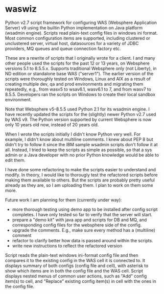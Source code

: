 # waswiz
Python v2.7 script framework for configuring WAS (Websphere Application Server) v9 using the builtin Python implementation on Java platform (wsadmin engine). Scripts read plain-text config files in windows ini format. Most common configuration items are supported, including clustered or unclustered server, virtual host, datasources for a variety of JDBC providers, MQ queues and queue connection factory etc.

These are a rewrite of scripts that I originally wrote for a client. I and many other people used the scripts for the past 12 or 13 years, on Websphere versions 5.1 to 8.5.5.x. Supports traditional Websphere only (not Liberty), in ND edition or standalone base WAS ("server1"). The earlier version of the scripts were thoroughly tested on Windows, Linux and AIX as a result of creating multiple dev, qa and prod environments and migrating them repeatedly, e.g., from wasv5 to wsav6.1, wasv6.1 to 7, and from wasv7 to 8.5.5. Developers ran the scripts on Windows to create their local sandbox environment.

Note that Websphere v5-8.5.5 used Python 2.1 for its wsadmin engine. I have recently updated the scripts for the (slightly) newer Python v2.7 used by WAS v9. The Python version supported by current Websphere is now only 10 years old now, instead of 20 years old.

When I wrote the scripts initially I didn't know Python very well. For example, I didn't know about multiline comments. I knew about PEP 8 but didn't try to follow it since the IBM sample wsadmin scripts don't follow it at all. Instead, I tried to keep the scripts as simple as possible, so that a sys admin or a Java developer with no prior Python knowledge would be able to edit them. 

I have done some refactoring to make the scripts easier to understand and modify. In theory, I would like to thorougly test the refactored scripts before making them available to others. But the scripts are probably pretty useful already as they are, so I am uploading them. I plan to work on them some more. 

Future work I am planning for them (currently under way):
* more thorough testing using demo app to be installed after config script completes. I have only tested so far to verify that the server will start.
* prepare a "demo kit" with java app and scripts for DB and MQ, and corresponding config files for the websphere side of the config. 
* upgrade the comments. E.g., make sure every method has a (multiline) comment
* refactor to clarify better how data is passed around within the scripts.
* write new instructions to reflect the refactored version

Script reads the plain-text windows ini-format config file and then compares it to the existing config in the WAS cell it is connected to. It displays summary of both configs (config file and cell), with asterisk to show which items are in both the config file and the WAS cell. Script displays nested menus of common user actions, such as "Add" config item(s) to cell, and "Replace" existing config item(s) in cell with the ones in the config file.
